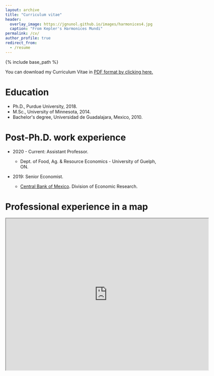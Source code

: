 ```yaml
---
layout: archive
title: "Curriculum vitae"
header:
  overlay_image: https://jgnunol.github.io/images/harmonices4.jpg
  caption: "From Kepler's Harmonices Mundi"
permalink: /cv/
author_profile: true
redirect_from:
  - /resume
---
```


{% include base_path %}

You can download my Curriculum Vitae in [PDF format by clicking here.](https://jgnunol.github.io/files/CV.pdf)

Education
======
* Ph.D., Purdue University, 2018.
* M.Sc., University of Minnesota, 2014.
* Bachelor's degree, Universidad de Guadalajara, Mexico, 2010.

Post-Ph.D. work experience
======
* 2020 - Current: Assistant Professor.
  * Dept. of Food, Ag. & Resource Economics - University of Guelph, ON.

* 2019: Senior Economist.
  * [Central Bank of Mexico](https://www.banxico.org.mx/indexen.html). Division of Economic Research.


Professional experience in a map
======

<iframe src="https://www.google.com/maps/d/embed?mid=1IuP01EtoMZPZ8oU_-3-BB82Amfax-oKc" width="640" height="480"></iframe>
